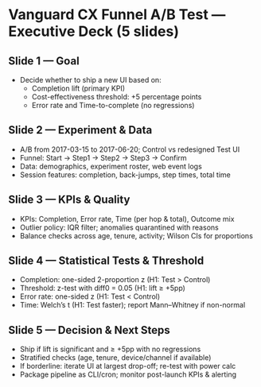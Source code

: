 # Vanguard CX Funnel A/B Test — Executive Deck (5 slides)

## Slide 1 — Goal
- Decide whether to ship a new UI based on:
  - Completion lift (primary KPI)
  - Cost-effectiveness threshold: +5 percentage points
  - Error rate and Time-to-complete (no regressions)

## Slide 2 — Experiment & Data
- A/B from 2017-03-15 to 2017-06-20; Control vs redesigned Test UI
- Funnel: Start → Step1 → Step2 → Step3 → Confirm
- Data: demographics, experiment roster, web event logs
- Session features: completion, back-jumps, step times, total time

## Slide 3 — KPIs & Quality
- KPIs: Completion, Error rate, Time (per hop & total), Outcome mix
- Outlier policy: IQR filter; anomalies quarantined with reasons
- Balance checks across age, tenure, activity; Wilson CIs for proportions

## Slide 4 — Statistical Tests & Threshold
- Completion: one-sided 2-proportion z (H1: Test > Control)
- Threshold: z-test with diff0 = 0.05 (H1: lift ≥ +5pp)
- Error rate: one-sided z (H1: Test < Control)
- Time: Welch’s t (H1: Test faster); report Mann–Whitney if non-normal

## Slide 5 — Decision & Next Steps
- Ship if lift is significant and ≥ +5pp with no regressions
- Stratified checks (age, tenure, device/channel if available)
- If borderline: iterate UI at largest drop-off; re-test with power calc
- Package pipeline as CLI/cron; monitor post-launch KPIs & alerting
